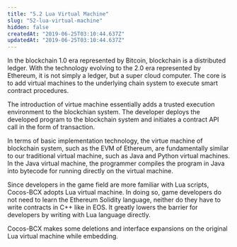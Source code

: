 ```yaml
---
title: "5.2 Lua Virtual Machine"
slug: "52-lua-virtual-machine"
hidden: false
createdAt: "2019-06-25T03:10:44.637Z"
updatedAt: "2019-06-25T03:10:44.637Z"
---
```

In the blockchain 1.0 era represented by Bitcoin, blockchain is a distributed ledger. With the technology evolving to the 2.0 era represented by Ethereum, it is not simply a ledger, but a super cloud computer. The core is to add virtual machines to the underlying chain system to execute smart contract procedures.

The introduction of virtue machine essentially adds a trusted execution environment to the blockchian system. The developer deploys the developed program to the blockchain system and initiates a contract API call in the form of transaction.

In terms of basic implementation technology, the virtue machine of blockchain system, such as the EVM of Ethereum, are fundamentally similar to our traditional virtual machine, such as Java and Python virtual machines. In the Java virtual machine, the programmer compiles the program in Java into bytecode for running directly on the virtual machine.

Since developers in the game field are more familiar with Lua scripts, Cocos-BCX adopts Lua virtual machine. In doing so, game developers do not need to learn the Ethereum Solidity language, neither do they have to write contracts in C++ like in EOS. It greatly lowers the barrier for developers by writing with Lua language directly. 

Cocos-BCX makes some deletions and interface expansions on the original Lua virtual machine while embedding.